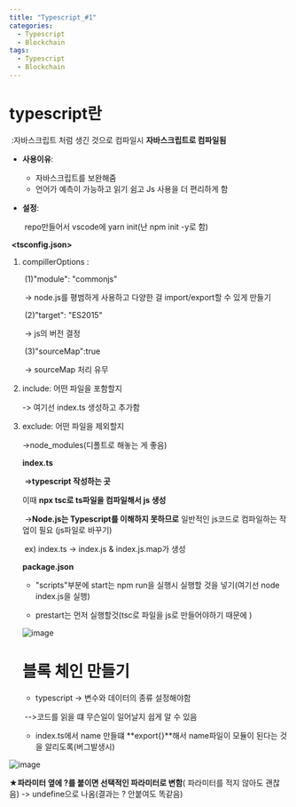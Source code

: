 ```yaml
---
title: "Typescript_#1"
categories:
  - Typescript
  - Blockchain
tags:
  - Typescript
  - Blockchain
---
```


# typescript란

​	:자바스크립트 처럼 생긴 것으로  컴파일시 **자바스크립트로 컴파일됨**

* **사용이유**:	
   * 자바스크립트를 보완해줌
   * 언어가 예측이 가능하고 읽기 쉼고  Js 사용을 더 편리하게 함

* **설정**:

  ​	repo만들어서 vscode에 yarn init(난 npm init -y로 함)

​		**<tsconfig.json>**	

1. compillerOptions :

   ​	(1)"module": "commonjs" 

   ​			-> node.js를 평범하게 사용하고 다양한 걸 import/export할 수 있게 만들기

   ​	(2)"target": "ES2015"

   ​			-> js의 버전 결정

   ​	(3)"sourceMap":true

   ​			-> sourceMap 처리 유무

   

2. include: 어떤 파일을 포함할지

   -> 여기선 index.ts 생성하고 추가함

   

3. exclude: 어떤 파일을 제외할지

   ->node_modules(디폴트로 해놓는 게 좋음)

   

   **index.ts**

   ​		=>**typescript 작성하는 곳**

   

   이때 **npx tsc로 ts파일을 컴파일해서 js 생성**

   ​		->**Node.js는 Typescript를 이해하지 못하므로** 일반적인 js코드로 컴파일하는 작업이 필요 (js파일로 바꾸기)

   ​	ex) index.ts -> index.js & index.js.map가 생성

   

   **package.json**

   - "scripts"부분에 start는 npm run을 실행시 실행할 것을 넣기(여기선 node index.js을 실행)

   - prestart는 먼저 실행할것(tsc로 파일을 js로 만들어야하기 때문에 )

   

   ![image](https://user-images.githubusercontent.com/79195793/119694599-52dd5a00-be88-11eb-9f60-8ca1ac8948eb.png)

   # 블록 체인 만들기

   * typescript -> 변수와 데이터의 종류 설정해야함

   ​	-->코드를 읽을 떄 무슨일이 일어날지 쉽게 알 수 있음

   

   * index.ts에서 name 만들떄 **export{}**해서 name파일이 모듈이 된다는 것을 알리도록(버그발생시)

  ![image](https://user-images.githubusercontent.com/79195793/119694638-5cff5880-be88-11eb-8d74-222e5cb3721f.png)
   
   
   
   
   
   ★**파라미터 옆에 ?를 붙이면 선택적인 파라미터로 변함**( 파라미터를 적지 않아도 괜찮음) -> undefine으로 나옴(결과는 ? 안붙여도 똑같음)

